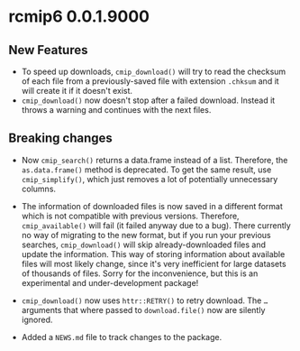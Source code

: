 # rcmip6 0.0.1.9000

## New Features

-   To speed up downloads, `cmip_download()` will try to read the checksum of each file from a previously-saved file with extension `.chksum` and it will create it if it doesn't exist.
-   `cmip_download()` now doesn't stop after a failed download. Instead it throws a warning and continues with the next files.

## Breaking changes

-   Now `cmip_search()` returns a data.frame instead of a list.
    Therefore, the `as.data.frame()` method is deprecated.
    To get the same result, use `cmip_simplify()`, which just removes a lot of potentially unnecessary columns.

-   The information of downloaded files is now saved in a different format which is not compatible with previous versions.
    Therefore, `cmip_available()` will fail (it failed anyway due to a bug).
    There currently no way of migrating to the new format, but if you run your previous searches, `cmip_download()` will skip already-downloaded files and update the information.
    This way of storing information about available files will most likely change, since it's very inefficient for large datasets of thousands of files.
    Sorry for the inconvenience, but this is an experimental and under-development package!

-   `cmip_download()` now uses `httr::RETRY()` to retry download.
    The `…` arguments that where passed to `download.file()` now are silently ignored.

-   Added a `NEWS.md` file to track changes to the package.
